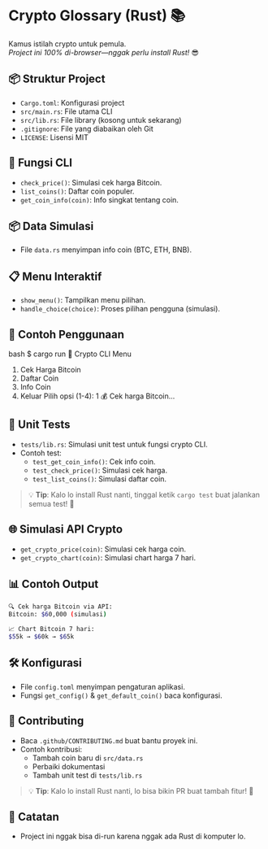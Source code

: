 
# Crypto Glossary (Rust) 📚

Kamus istilah crypto untuk pemula.  
*Project ini 100% di-browser—nggak perlu install Rust!* 😎

## 📦 Struktur Project
- `Cargo.toml`: Konfigurasi project
- `src/main.rs`: File utama CLI
- `src/lib.rs`: File library (kosong untuk sekarang)
- `.gitignore`: File yang diabaikan oleh Git
- `LICENSE`: Lisensi MIT

## 🧪 Fungsi CLI
- `check_price()`: Simulasi cek harga Bitcoin.
- `list_coins()`: Daftar coin populer.
- `get_coin_info(coin)`: Info singkat tentang coin.

## 📦 Data Simulasi
- File `data.rs` menyimpan info coin (BTC, ETH, BNB).

## 📋 Menu Interaktif
- `show_menu()`: Tampilkan menu pilihan.
- `handle_choice(choice)`: Proses pilihan pengguna (simulasi).

## 🧪 Contoh Penggunaan
bash
$ cargo run
🚀 Crypto CLI Menu
1. Cek Harga Bitcoin
2. Daftar Coin
3. Info Coin
4. Keluar
Pilih opsi (1-4): 1
💰 Cek harga Bitcoin...

## 🧪 Unit Tests
- `tests/lib.rs`: Simulasi unit test untuk fungsi crypto CLI.
- Contoh test:
  - `test_get_coin_info()`: Cek info coin.
  - `test_check_price()`: Simulasi cek harga.
  - `test_list_coins()`: Simulasi daftar coin.

> 💡 **Tip**: Kalo lo install Rust nanti, tinggal ketik `cargo test` buat jalankan semua test! 🚀

## 🌐 Simulasi API Crypto
- `get_crypto_price(coin)`: Simulasi cek harga coin.
- `get_crypto_chart(coin)`: Simulasi chart harga 7 hari.

## 📊 Contoh Output
```bash
🔍 Cek harga Bitcoin via API:
Bitcoin: $60,000 (simulasi)

📈 Chart Bitcoin 7 hari:
$55k → $60k → $65k
```

## 🛠️ Konfigurasi
- File `config.toml` menyimpan pengaturan aplikasi.
- Fungsi `get_config()` & `get_default_coin()` baca konfigurasi.

## 🤝 Contributing
- Baca `.github/CONTRIBUTING.md` buat bantu proyek ini.
- Contoh kontribusi:
  - Tambah coin baru di `src/data.rs`
  - Perbaiki dokumentasi
  - Tambah unit test di `tests/lib.rs`

> 💡 **Tip**: Kalo lo install Rust nanti, lo bisa bikin PR buat tambah fitur! 🚀


## 🚀 Catatan
- Project ini nggak bisa di-run karena nggak ada Rust di komputer lo.
